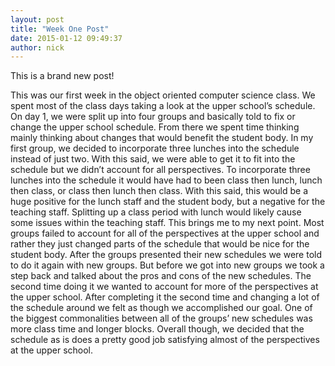 ```yaml
---
layout: post
title: "Week One Post"
date: 2015-01-12 09:49:37
author: nick
---
```


This is a brand new post!

This was our first week in the object oriented computer science class. We spent most of the class days taking a look at the upper school’s schedule. On day 1, we were split up into four groups and basically told to fix or change the upper school schedule. From there we spent time thinking mainly thinking about changes that would benefit the student body. In my first group, we decided to incorporate three lunches into the schedule instead of just two. With this said, we were able to get it to fit into the schedule but we didn’t account for all perspectives. To incorporate three lunches into the schedule it would have had to been class then lunch, lunch then class, or class then lunch then class. With this said, this would be a huge positive for the lunch staff and the student body, but a negative for the teaching staff. Splitting up a class period with lunch would likely cause some issues within the teaching staff. This brings me to my next point. Most groups failed to account for all of the perspectives at the upper school and rather they just changed parts of the schedule that would be nice for the student body. After the groups presented their new schedules we were told to do it again with new groups. But before we got into new groups we took a step back and talked about the pros and cons of the new schedules. The second time doing it we wanted to account for more of the perspectives at the upper school. After completing it the second time and changing a lot of the schedule around we felt as though we accomplished our goal. One of the biggest commonalities between all of the groups’ new schedules was more class time and longer blocks. Overall though, we decided that the schedule as is does a pretty good job satisfying almost of the perspectives at the upper school.